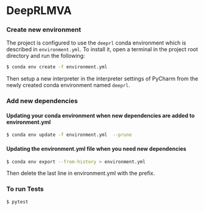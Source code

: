 # DeepRLMVA


### Create new environment 

The project is configured to use the `deeprl` conda environment which is described in `environment.yml`.
To install it, open a terminal in the project root directory and run the following:
```bash
$ conda env create -f environment.yml
```
Then setup a new interpreter in the interpreter settings of PyCharm from the newly created conda environment 
named `deeprl`.


### Add new dependencies

#### Updating your conda environment when new dependencies are added to environment.yml

```bash
$ conda env update -f environment.yml  --prune
```

#### Updating the environment.yml file when you need new dependencies

```bash
$ conda env export --from-history > environment.yml
```

Then delete the last line in environment.yml with the prefix.

### To run Tests

```$ pytest ```